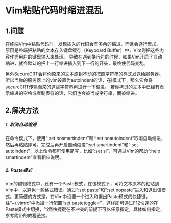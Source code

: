 # Vim粘贴代码时缩进混乱


## 1.问题

在终端Vim中粘贴代码时，发现插入的代码会有多余的缩进，而且会逐行累加。
原因是终端把粘贴的文本存入键盘缓存（Keyboard Buffer）中，Vim则把这些内容作为用户的键盘输入来处理。
导致在遇到换行符的时候，如果Vim开启了自动缩进，就会默认的把上一行缩进插入到下一行的开头，最终使代码变乱。

另外SecureCRT会将你原来的文本原封不动的按照字符串的样式发送给服务器。所以当你的服务器上的vim设置为autoindent的话，在i模式下，那么它会将secureCRT传输而来的这些字符串再进行一下缩进。
若你拷贝的文本中已经有表示缩进的空格或者制表符的话，它们也会被当成字符串，而被缩进。

## 2.解决方法

<!--more-->

##### 1. 取消自动缩进
在命令模式下，使用“:set nosmartindent”和“:set noautoindent”取消自动缩进，然后再粘贴即可。完成后再开启自动缩进“:set smartindent”和“:set autoindent”，以上命令都可使用简写，比如“:set si”，可通过Vim的帮助“:help smartindent”查看相应说明。
	
##### 2. Paste模式
Vim的编辑模式中，还有一个Paste模式，在该模式下，可将文本原本的粘贴到Vim中，以避免一些格式错误。通过“:set paste”和“:set nopaste”进入和退出该模式。更简便的方式是，在Vim中设置一个进入和退出Paste模式的快捷键，往“~/.vimrc”中添加一行配置“set pastetoggle=<F12>”，这样即可通过F12快速的在Paste模式中切换，当然快捷键在不冲突的前提下可以任意指定，具体如何指定，参考附带的教程链接。	
